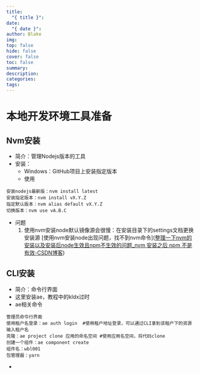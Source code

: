 ```yaml
---
title:
  "{ title }": 
date:
  "{ date }": 
author: Blake
img: 
top: false
hide: false
cover: false
toc: false
summary: 
description: 
categories: 
tags:
---
```

# 本地开发环境工具准备
## Nvm安装
- 简介：管理Nodejs版本的工具
- 安装：
	- Windows：GitHub项目上安装指定版本
	- 使用
```
安装nodejs最新版：nvm install latest
安装指定版本：nvm install vX.Y.Z
指定默认版本：nvm alias default vX.Y.Z
切换版本：nvm use vA.B.C
```
- 问题
	1. 使用nvm安装node默认镜像源会很慢：在安装目录下的settings文档更换安装源 [使用nvm安装node出现问题，找不到nvm命令]([整理一下nvm的安装以及安装后node生效且npm不生效的问题_nvm 安装之后 npm 不是有效-CSDN博客](https://blog.csdn.net/tuzi007a/article/details/123722455))

## CLI安装
- 简介：命令行界面
- 这里安装ae，教程中的kldx过时
- ae相关命令

```
管理员命令行界面
使用租户名登录：ae auth login  #使用租户地址登录，可以通过CLI拿到该租户下的资源
输入租户名
克隆：ae project clone 应用的命名空间 #使用应用名空间，将代码clone
创建一个组件：ae component create
组件名：wbl001
包管理器：yarn

```

- 